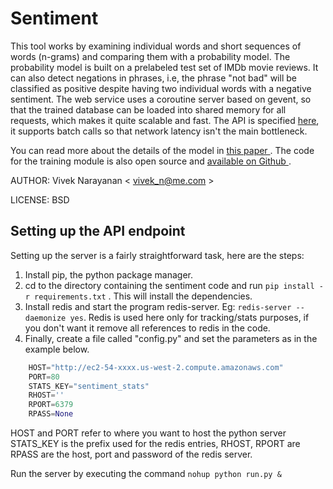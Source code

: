 # Sentiment

This tool works by examining individual words and short sequences of words (n-grams) and comparing them with a probability model. The probability model is built on a prelabeled test set of IMDb movie reviews. It can also detect negations in phrases, i.e, the phrase "not bad" will be classified as positive despite having two individual words with a negative sentiment. The web service uses a coroutine server based on gevent, so that the trained database can be loaded into shared memory for all requests, which makes it quite scalable and fast. The API is specified [here](http://sentiment.vivekn.com/docs/api/), it supports batch calls so that network latency isn't the main bottleneck.

You can read more about the details of the model in <a href="http://arxiv.org/abs/1305.6143"> this paper </a>. The code for the training module is also open source and <a href="https://github.com/vivekn/sentiment"> available on Github </a>. 

AUTHOR: Vivek Narayanan < vivek_n@me.com > 

LICENSE: BSD

	
## Setting up the API endpoint
Setting up the server is a fairly straightforward task, here are the steps:

1. Install pip, the python package manager.
2. cd to the directory containing the sentiment code and run `pip install -r requirements.txt` . This will install the dependencies.
3. Install redis and start the program redis-server. Eg: `redis-server --daemonize yes`. 
Redis is used here only for tracking/stats purposes, if you don't want it remove all references to redis in the code.
4. Finally, create a file called "config.py" and set the parameters as in the example below.

````python    
    HOST="http://ec2-54-xxxx.us-west-2.compute.amazonaws.com" 
    PORT=80 
    STATS_KEY="sentiment_stats" 
    RHOST=''
    RPORT=6379 
    RPASS=None
````
 HOST and PORT refer to where you want to host the python server
 STATS_KEY is the prefix used for the redis entries, RHOST, RPORT are RPASS are the host, port
 and password of the redis server.
 
 Run the server by executing the command `nohup python run.py &`
